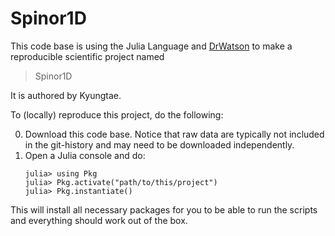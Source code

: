 # Spinor1D

This code base is using the Julia Language and [DrWatson](https://juliadynamics.github.io/DrWatson.jl/stable/)
to make a reproducible scientific project named
> Spinor1D

It is authored by Kyungtae.

To (locally) reproduce this project, do the following:

0. Download this code base. Notice that raw data are typically not included in the
   git-history and may need to be downloaded independently.
1. Open a Julia console and do:
   ```
   julia> using Pkg
   julia> Pkg.activate("path/to/this/project")
   julia> Pkg.instantiate()
   ```

This will install all necessary packages for you to be able to run the scripts and
everything should work out of the box.
